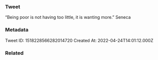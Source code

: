 ### Tweet
“Being poor is not having too little, it is wanting more.” Seneca

### Metadata
Tweet ID: 1518228566282014720
Created At: 2022-04-24T14:01:12.000Z

### Related

